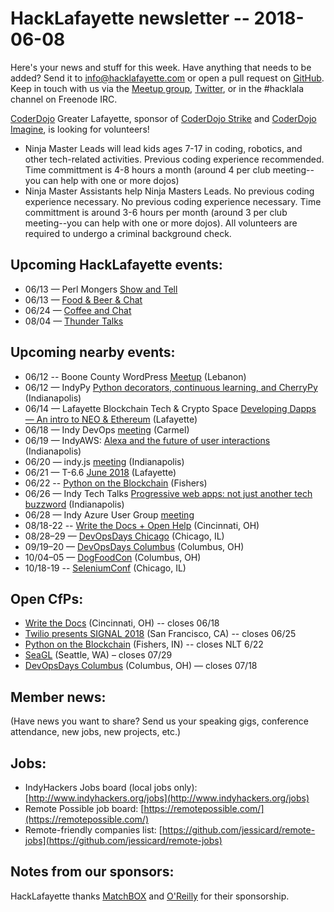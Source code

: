 # HackLafayette newsletter -- 2018-06-08

Here's your news and stuff for this week. Have anything that needs to be added? Send it to info@hacklafayette.com or open a pull request on [GitHub](https://github.com/hacklafayette/newsletter). Keep in touch with us via the [Meetup group](https://www.meetup.com/hacklafayette/), [Twitter](https://twitter.com/hacklafayette), or in the #hacklala channel on Freenode IRC.

[CoderDojo](http://www.greaterlafayettecommerce.com/greater-lafayette-coder-dojo) Greater Lafayette, sponsor of [CoderDojo Strike](http://www.signupgenius.com/go/5080945aea62ea5f49-coderdojo) and [CoderDojo Imagine](http://www.signupgenius.com/go/5080945aea62ea5f49-coderdojo1), is looking for volunteers!
* Ninja Master Leads will lead kids ages 7-17 in coding, robotics, and other tech-related activities.  Previous coding experience recommended.  Time committment is 4-8 hours a month (around 4 per club meeting--you can help with one or more dojos)
* Ninja Master Assistants help Ninja Masters Leads.  No previous coding experience necessary. 
No previous coding experience necessary.  Time committment is around 3-6 hours per month (around 3 per club meeting--you can help with one or more dojos). All volunteers are required to undergo a criminal background check.

## Upcoming HackLafayette events:
* 06/13 — Perl Mongers [Show and Tell](https://www.meetup.com/hacklafayette/events/250943889/)
* 06/13 — [Food & Beer & Chat](https://www.meetup.com/hacklafayette/events/250943890/)
* 06/24 — [Coffee and Chat](https://www.meetup.com/hacklafayette/events/pcmxklyxjbgc/)
* 08/04 — [Thunder Talks](https://www.meetup.com/hacklafayette/events/250786771/)


## Upcoming nearby events:
* 06/12 -- Boone County WordPress [Meetup](https://www.meetup.com/Boone-County-WordPress-Meetup/events/249830260/) (Lebanon)
* 06/12 — IndyPy [Python decorators, continuous learning, and CherryPy](https://www.meetup.com/indypy/events/247814395/) (Indianapolis)
* 06/14 — Lafayette Blockchain Tech & Crypto Space [Developing Dapps — An intro to NEO & Ethereum](https://www.meetup.com/Blockchain-Tech-Crypto-Space/events/251423222/) (Lafayette)
* 06/18 — Indy DevOps [meeting](https://www.meetup.com/IndyDevOps/events/247735152/) (Carmel)
* 06/19 — IndyAWS: [Alexa and the future of user interactions](https://www.meetup.com/IndyAWS/events/248101814/) (Indianapolis)
* 06/20 — indy.js [meeting](https://www.meetup.com/indyjs/events/250596151/) (Indianapolis)
* 06/21 — T-6.6 [June 2018](https://www.meetup.com/tminus/events/247753821/) (Lafayette)
* 06/22 -- [Python on the Blockchain](https://www.eventbrite.com/e/pythology-one-day-conference-blockchain-tickets-42537283159) (Fishers)
* 06/26 — Indy Tech Talks [Progressive web apps: not just another tech buzzword](https://www.meetup.com/indy-tech-talks/events/251023338/) (Indianapolis)
* 06/28 — Indy Azure User Group [meeting](https://www.meetup.com/Indy-Azure-User-Group/events/251103288/)
* 08/18-22 -- [Write the Docs + Open Help](http://www.writethedocs.org/conf/cincinnati/2018/) (Cincinnati, OH)
* 08/28–29 — [DevOpsDays Chicago](https://www.devopsdays.org/events/2018-chicago) (Chicago, IL)
* 09/19–20 — [DevOpsDays Columbus](https://www.devopsdays.org/events/2018-columbus) (Columbus, OH)
* 10/04–05 — [DogFoodCon](http://www.dogfoodcon.com/) (Columbus, OH)
* 10/18-19 -- [SeleniumConf](https://www.seleniumconf.us/) (Chicago, IL)

## Open CfPs:

* [Write the Docs](http://www.writethedocs.org/conf/cincinnati/2018/cfp/) (Cincinnati, OH) -- closes 06/18
* [Twilio presents SIGNAL 2018](https://www.papercall.io/twilio-signal) (San Francisco, CA) -- closes 06/25
* [Python on the Blockchain](https://docs.google.com/forms/d/e/1FAIpQLScAt3TXMpNbhbvfLX166_7a06KpD7zUrKlQDnCU5IVjCWJ9iA/viewform) (Fishers, IN) -- closes NLT 6/22
* [SeaGL](http://seagl.org/news/2018/06/04/CFP-open.html) (Seattle, WA) – closes 07/29
* [DevOpsDays Columbus](https://www.papercall.io/devopsdayscolumbus2018) (Columbus, OH) — closes 07/18

## Member news:
(Have news you want to share? Send us your speaking gigs, conference attendance, new jobs, new projects, etc.)

## Jobs:
* IndyHackers Jobs board (local jobs only): [http://www.indyhackers.org/jobs](http://www.indyhackers.org/jobs)
* Remote Possible job board: [https://remotepossible.com/](https://remotepossible.com/)
* Remote-friendly companies list: [https://github.com/jessicard/remote-jobs](https://github.com/jessicard/remote-jobs)

## Notes from our sponsors:

HackLafayette thanks [MatchBOX](http://matchboxstudio.org/) and [O'Reilly](http://www.oreilly.com/) for their sponsorship.
